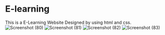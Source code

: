# E-learning
This is a E-Learning Website Designed by using html and css.
![Screenshot (80)](https://github.com/sainikhil2345/E-learning/assets/168101046/9e1e93d5-0b6f-4378-9e32-d7c9f17f85a0)
![Screenshot (81)](https://github.com/sainikhil2345/E-learning/assets/168101046/62dd03cb-e7b1-4949-adad-49c3fb357e89)
![Screenshot (82)](https://github.com/sainikhil2345/E-learning/assets/168101046/d0f25972-d0a5-460a-9ad6-dd8ef857d5ae)
![Screenshot (83)](https://github.com/sainikhil2345/E-learning/assets/168101046/98f2b137-feed-43b8-9211-fa70fa495b80)
